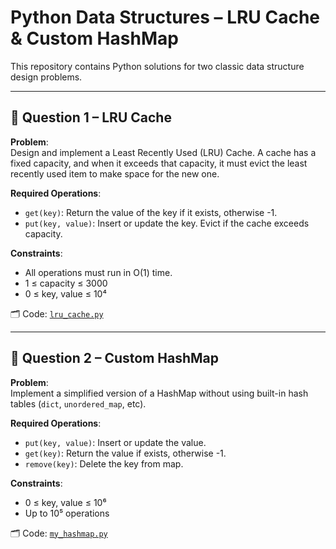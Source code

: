 # Python Data Structures – LRU Cache & Custom HashMap

This repository contains Python solutions for two classic data structure design problems.

---

## 📌 Question 1 – LRU Cache

**Problem**:  
Design and implement a Least Recently Used (LRU) Cache. A cache has a fixed capacity, and when it exceeds that capacity, it must evict the least recently used item to make space for the new one.

**Required Operations**:
- `get(key)`: Return the value of the key if it exists, otherwise -1.
- `put(key, value)`: Insert or update the key. Evict if the cache exceeds capacity.

**Constraints**:
- All operations must run in O(1) time.
- 1 ≤ capacity ≤ 3000
- 0 ≤ key, value ≤ 10⁴

🗂️ Code: [`lru_cache.py`](./lru_cache.py)

---

## 📌 Question 2 – Custom HashMap

**Problem**:  
Implement a simplified version of a HashMap without using built-in hash tables (`dict`, `unordered_map`, etc).

**Required Operations**:
- `put(key, value)`: Insert or update the value.
- `get(key)`: Return the value if exists, otherwise -1.
- `remove(key)`: Delete the key from map.

**Constraints**:
- 0 ≤ key, value ≤ 10⁶
- Up to 10⁵ operations

🗂️ Code: [`my_hashmap.py`](./my_hashmap.py)
